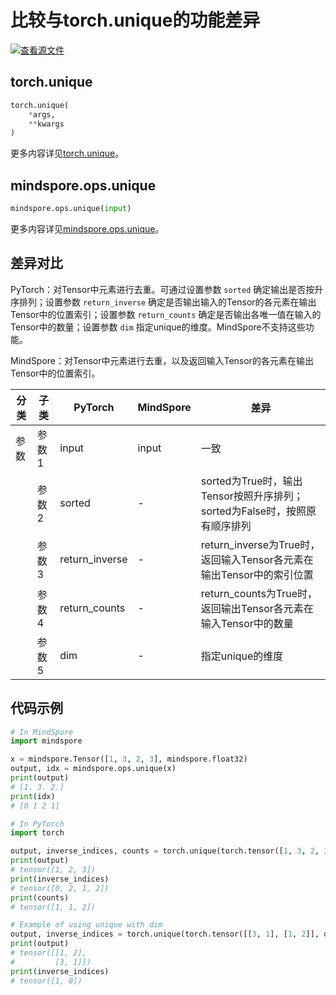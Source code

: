 # 比较与torch.unique的功能差异

[![查看源文件](https://mindspore-website.obs.cn-north-4.myhuaweicloud.com/website-images/r1.11/resource/_static/logo_source.png)](https://gitee.com/mindspore/docs/blob/r1.11/docs/mindspore/source_zh_cn/note/api_mapping/pytorch_diff/unique.md)

## torch.unique

```python
torch.unique(
    *args,
    **kwargs
)
```

更多内容详见[torch.unique](https://pytorch.org/docs/1.8.1/generated/torch.unique.html#torch.unique)。

## mindspore.ops.unique

```python
mindspore.ops.unique(input)
```

更多内容详见[mindspore.ops.unique](https://mindspore.cn/docs/zh-CN/r1.11/api_python/ops/mindspore.ops.unique.html#mindspore.ops.unique)。

## 差异对比

PyTorch：对Tensor中元素进行去重。可通过设置参数 `sorted` 确定输出是否按升序排列；设置参数 `return_inverse` 确定是否输出输入的Tensor的各元素在输出Tensor中的位置索引；设置参数 `return_counts` 确定是否输出各唯一值在输入的Tensor中的数量；设置参数 `dim` 指定unique的维度。MindSpore不支持这些功能。

MindSpore：对Tensor中元素进行去重，以及返回输入Tensor的各元素在输出Tensor中的位置索引。

| 分类 | 子类  | PyTorch | MindSpore | 差异                  |
| ---- | ----- | ------- | --------- | --------------------- |
| 参数 | 参数1 | input   | input | 一致 |
|  | 参数2 | sorted | - | sorted为True时，输出Tensor按照升序排列；sorted为False时，按照原有顺序排列 |
|  | 参数3 | return_inverse | - | return_inverse为True时，返回输入Tensor各元素在输出Tensor中的索引位置 |
|  | 参数4 | return_counts | - | return_counts为True时，返回输出Tensor各元素在输入Tensor中的数量 |
|  | 参数5 | dim | - | 指定unique的维度 |

## 代码示例

```python
# In MindSpore
import mindspore

x = mindspore.Tensor([1, 3, 2, 3], mindspore.float32)
output, idx = mindspore.ops.unique(x)
print(output)
# [1. 3. 2.]
print(idx)
# [0 1 2 1]

# In PyTorch
import torch

output, inverse_indices, counts = torch.unique(torch.tensor([1, 3, 2, 3], dtype=torch.long), sorted=True, return_inverse=True, return_counts=True)
print(output)
# tensor([1, 2, 3])
print(inverse_indices)
# tensor([0, 2, 1, 2])
print(counts)
# tensor([1, 1, 2])

# Example of using unique with dim
output, inverse_indices = torch.unique(torch.tensor([[3, 1], [1, 2]], dtype=torch.long), sorted=True, return_inverse=True, dim=0)
print(output)
# tensor([[1, 2],
#         [3, 1]])
print(inverse_indices)
# tensor([1, 0])
```